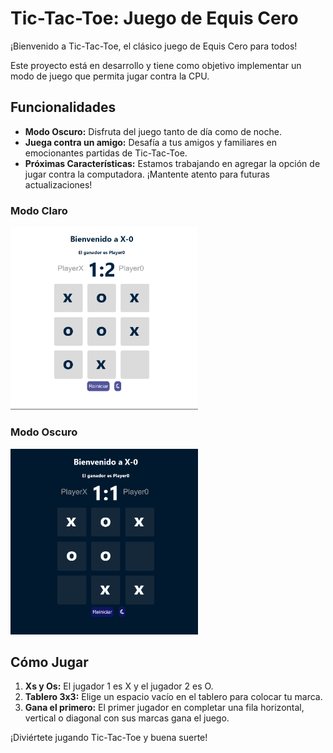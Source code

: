 # Tic-Tac-Toe: Juego de Equis Cero

¡Bienvenido a Tic-Tac-Toe, el clásico juego de Equis Cero para todos!

Este proyecto está en desarrollo y tiene como objetivo implementar un modo de juego que permita jugar contra la CPU.

## Funcionalidades
- **Modo Oscuro:** Disfruta del juego tanto de día como de noche.
- **Juega contra un amigo:** Desafía a tus amigos y familiares en emocionantes partidas de Tic-Tac-Toe.
- **Próximas Características:** Estamos trabajando en agregar la opción de jugar contra la computadora. ¡Mantente atento para futuras actualizaciones!

### Modo Claro
<img src="lightMode.png" alt="Modo Claro" width="300"/>

### Modo Oscuro
<img src="darkMode.png" alt="Modo Oscuro" width="300"/>


## Cómo Jugar
1. **Xs y Os:** El jugador 1 es X y el jugador 2 es O.
2. **Tablero 3x3:** Elige un espacio vacío en el tablero para colocar tu marca.
3. **Gana el primero:** El primer jugador en completar una fila horizontal, vertical o diagonal con sus marcas gana el juego.

¡Diviértete jugando Tic-Tac-Toe y buena suerte!

